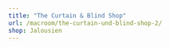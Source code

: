 ```yaml
---
title: "The Curtain & Blind Shop"
url: /macroom/the-curtain-und-blind-shop-2/
shop: Jalousien
---
```

